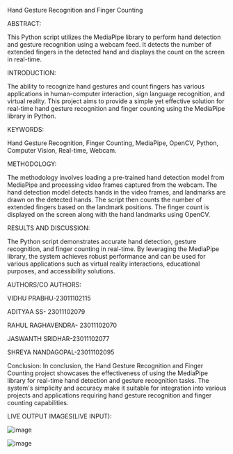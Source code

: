 Hand Gesture Recognition and Finger Counting

ABSTRACT:

This Python script utilizes the MediaPipe library to perform hand detection and gesture recognition using a webcam feed. It detects the number of extended fingers in the detected hand and displays the count on the screen in real-time.

INTRODUCTION:

The ability to recognize hand gestures and count fingers has various applications in human-computer interaction, sign language recognition, and virtual reality. This project aims to provide a simple yet effective solution for real-time hand gesture recognition and finger counting using the MediaPipe library in Python.

KEYWORDS:

Hand Gesture Recognition, Finger Counting, MediaPipe, OpenCV, Python, Computer Vision, Real-time, Webcam.

METHODOLOGY:

The methodology involves loading a pre-trained hand detection model from MediaPipe and processing video frames captured from the webcam. The hand detection model detects hands in the video frames, and landmarks are drawn on the detected hands. The script then counts the number of extended fingers based on the landmark positions. The finger count is displayed on the screen along with the hand landmarks using OpenCV.

RESULTS AND DISCUSSION:

The Python script demonstrates accurate hand detection, gesture recognition, and finger counting in real-time. By leveraging the MediaPipe library, the system achieves robust performance and can be used for various applications such as virtual reality interactions, educational purposes, and accessibility solutions.


AUTHORS/CO AUTHORS:

VIDHU PRABHU-23011102115

ADITYAA SS- 23011102079

RAHUL RAGHAVENDRA- 23011102070

JASWANTH SRIDHAR-23011102077

SHREYA NANDAGOPAL-23011102095


Conclusion:
In conclusion, the Hand Gesture Recognition and Finger Counting project showcases the effectiveness of using the MediaPipe library for real-time hand detection and gesture recognition tasks. The system's simplicity and accuracy make it suitable for integration into various projects and applications requiring hand gesture recognition and finger counting capabilities.

LIVE OUTPUT IMAGES(LIVE INPUT):

![image](https://github.com/genin6382/number-recog/assets/100513712/d50da423-ff2b-4d9c-9a7a-b325ca269c4a)

![image](https://github.com/genin6382/number-recog/assets/100513712/4eafa1a0-2b2d-4a07-89e4-a3b311938744)


